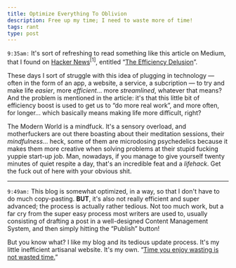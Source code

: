 ```yaml
---
title: Optimize Everything To Oblivion
description: Free up my time; I need to waste more of time!
tags: rant
type: post
---
```


`9:35am:` It's sort of refreshing to read something like this article on Medium, that I found on [Hacker News](https://news.ycombinator.com)<sup data-note="This is my go-to when I feel sick of mindlessly browsing Reddit but I still need to waste some time reading about anything at all. It's a bit more stimulating to the mind also, and gets me riled up enough to write something in here! So that's cool, that's what I want, that's what feels right.">[1]</sup>, entitled “[The Efficiency Delusion](https://onezero.medium.com/the-efficiency-delusion-f6a97241e1e1)”.

These days I sort of struggle with this idea of plugging in technology — often in the form of an app, a website, a service, a subcription — to try and make life _easier_, more _efficient_... more _streamlined_, whatever that means? And the problem is mentioned in the article: it's that this little bit of efficiency boost is used to get us to “do more real work”, and more often, for longer... which basically means making life more difficult, right?

The Modern World is a mindfuck. It's a sensory overload, and motherfuckers are out there boasting about their meditation sessions, their _mindfulness_... heck, some of them are microdosing psychedelics because it makes them more creative when solving problems at their stupid fucking yuppie start-up job. Man, nowadays, if you manage to give yourself twenty minutes of quiet respite a day, that's an incredible feat and a _lifehack_. Get the fuck out of here with your obvious shit.

***

`9:49am:` This blog is somewhat optimized, in a way, so that I don't have to do much copy-pasting. **BUT**, it's also not really efficient and super advanced; the process is actually rather tedious. Not too much work, but a far cry from the super easy process most writers are used to, usually consisting of drafting a post in a well-designed Content Management System, and then simply hitting the “Publish” button!

But you know what? I like my blog and its tedious update process. It's my little inefficient artisanal website. It's my own. “[Time you enjoy wasting is not wasted time.](https://quoteinvestigator.com/2010/06/11/time-you-enjoy/)”
